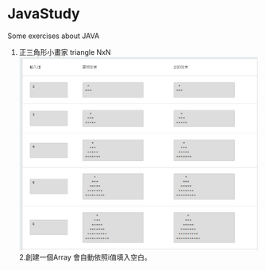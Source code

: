 # JavaStudy
Some exercises about JAVA

1. 正三角形小畫家 triangle NxN
![image](https://github.com/JackShen14/JavaStudy/blob/master/test_jpg/triangle.jpg)
2.創建一個Array 會自動依照i值填入空白。



